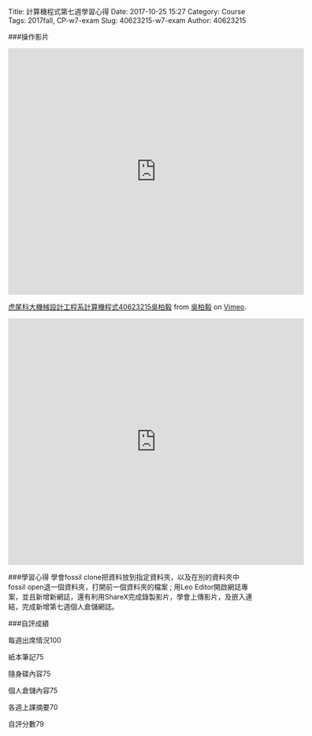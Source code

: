 Title: 計算機程式第七週學習心得
Date: 2017-10-25 15:27
Category: Course
Tags: 2017fall, CP-w7-exam
Slug: 40623215-w7-exam
Author: 40623215



<!-- PELICAN_END_SUMMARY -->

###操作影片

<iframe src="https://player.vimeo.com/video/239835723" width="600" height="500" frameborder="0" webkitallowfullscreen mozallowfullscreen allowfullscreen></iframe>
<p><a href="https://vimeo.com/239835723">虎尾科大機械設計工程系計算機程式40623215吳柏毅</a> from <a href="https://vimeo.com/user73266823">吳柏毅</a> on <a href="https://vimeo.com">Vimeo</a>.</p>

<iframe width="600" height="500" src="https://www.youtube.com/embed/LYVIws_bIzo" frameborder="0" gesture="media" allowfullscreen></iframe>


###學習心得
學會fossil clone把資料放到指定資料夾，以及在別的資料夾中fossil open退一個資料夾，打開前一個資料夾的檔案 ; 用Leo Editor開啟網誌專案，並且新增新網誌，還有利用ShareX完成錄製影片，學會上傳影片，及嵌入連結，完成新增第七週個人倉儲網誌。


###自評成績

每週出席情況100 

紙本筆記75

隨身碟內容75

個人倉儲內容75

各週上課摘要70

自評分數79